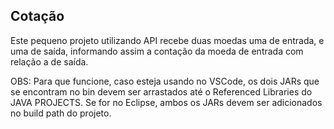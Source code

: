 ## Cotação

Este pequeno projeto utilizando API recebe duas moedas uma de entrada, e uma de saída, informando assim a contação da moeda de entrada com relação a de saída.

OBS: Para que funcione, caso esteja usando no VSCode, os dois JARs que se encontram no bin devem ser arrastados até o Referenced Libraries do JAVA PROJECTS. Se for no Eclipse, ambos os JARs devem ser adicionados no build path do projeto.
